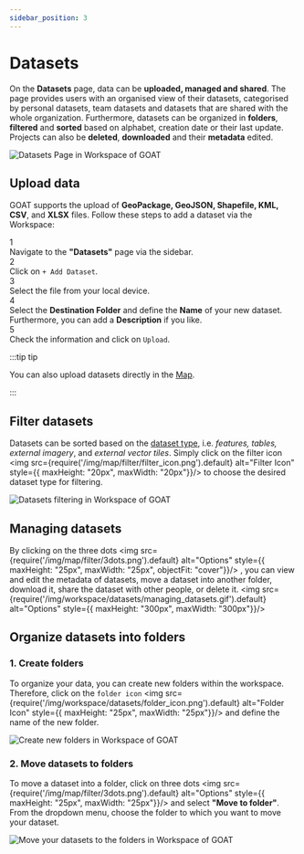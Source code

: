 ```yaml
---
sidebar_position: 3
---
```


# Datasets

On the **Datasets** page, data can be **uploaded, managed and shared**. The page provides users with an organised view of their datasets, categorised by personal datasets, team datasets and datasets that are shared with the whole organization. Furthermore, datasets can be organized in **folders**, **filtered** and **sorted** based on alphabet, creation date or their last update. Projects can also be **deleted**, **downloaded** and their **metadata** edited. 

<div style={{ display: 'flex', flexDirection: 'column', alignItems: 'center'}}>
  <img src={require('/img/workspace/datasets/datasets_general.png').default} alt="Datasets Page in Workspace of GOAT" style={{ maxHeight: "auto", maxWidth: "auto", objectFit: "cover"}}/>
</div> 

## Upload data

GOAT supports the upload of **GeoPackage, GeoJSON, Shapefile, KML, CSV**, and **XLSX** files. Follow these steps to add a dataset via the Workspace:

<div class="step">
  <div class="step-number">1</div>
  <div class="content">Navigate to the <b>"Datasets"</b> page via the sidebar.</div>
</div>

<div class="step">
  <div class="step-number">2</div>
  <div class="content">Click on <code>+ Add Dataset</code>. </div>
</div>

<div class="step">
  <div class="step-number">3</div>
  <div class="content">Select the file from your local device.</div>
</div>

<div class="step">
  <div class="step-number">4</div>
  <div class="content">Select the <b>Destination Folder</b> and define the <b>Name</b> of your new dataset. Furthermore, you can add a <b>Description</b> if you like.</div>
</div>

<div class="step">
  <div class="step-number">5</div>
  <div class="content">Check the information and click on <code>Upload</code>.</div>
</div>



:::tip tip

You can also upload datasets directly in the [Map](../map/layers).

:::

## Filter datasets

Datasets can be sorted based on the [dataset type](../data/layer_types "What are the dataset types?"), i.e. *features, tables, external imagery*, and *external vector tiles*. Simply click on the filter icon <img src={require('/img/map/filter/filter_icon.png').default} alt="Filter Icon" style={{ maxHeight: "20px", maxWidth: "20px"}}/> to choose the desired dataset type for filtering.

<div style={{ display: 'flex', flexDirection: 'column', alignItems: 'center'}}>
  <img src={require('/img/workspace/datasets/dataset_filter.gif').default} alt="Datasets filtering in Workspace of GOAT" style={{ maxHeight: "auto", maxWidth: "auto", objectFit: "cover"}}/>
</div> 

## Managing datasets
By clicking on the three dots <img src={require('/img/map/filter/3dots.png').default} alt="Options" style={{ maxHeight: "25px", maxWidth: "25px", objectFit: "cover"}}/> , you can view and edit the metadata of datasets, move a dataset into another folder, download it, share the dataset with other people, or delete it.
<img src={require('/img/workspace/datasets/managing_datasets.gif').default} alt="Options" style={{ maxHeight: "300px", maxWidth: "300px"}}/>


## Organize datasets into folders

### 1. Create folders

To organize your data, you can create new folders within the workspace. Therefore, click on the ``folder icon`` <img src={require('/img/workspace/datasets/folder_icon.png').default} alt="Folder Icon" style={{ maxHeight: "25px", maxWidth: "25px"}}/> and define the name of the new folder.

<div style={{ display: 'flex', flexDirection: 'column', alignItems: 'center'}}>
  <img src={require('/img/workspace/datasets/new_folder.gif').default} alt="Create new folders in Workspace of GOAT" style={{ maxHeight: "auto", maxWidth: "auto", objectFit: "cover"}}/>
</div> 


### 2. Move datasets to folders

To move a dataset into a folder, click on three dots <img src={require('/img/map/filter/3dots.png').default} alt="Options" style={{ maxHeight: "25px", maxWidth: "25px"}}/> and select **"Move to folder"**. From the dropdown menu, choose the folder to which you want to move your dataset.

<div style={{ display: 'flex', flexDirection: 'column', alignItems: 'center'}}>
  <img src={require('/img/workspace/datasets/move_to_folder.gif').default} alt="Move your datasets to the folders in Workspace of GOAT" style={{ maxHeight: "auto", maxWidth: "auto", objectFit: "cover"}}/>
</div> 
